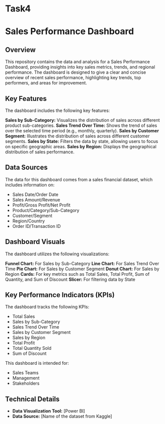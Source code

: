# Task4
# Sales Performance Dashboard

## Overview

This repository contains the data and analysis for a Sales Performance Dashboard, providing insights into key sales metrics, trends, and regional performance. The dashboard is designed to give a clear and concise overview of recent sales performance, highlighting key trends, top performers, and areas for improvement.

## Key Features

The dashboard includes the following key features:

   **Sales by Sub-Category:** Visualizes the distribution of sales across different product sub-categories.
   **Sales Trend Over Time:** Shows the trend of sales over the selected time period (e.g., monthly, quarterly).
   **Sales by Customer Segment:** Illustrates the distribution of sales across different customer segments.
   **Sales by State:** Filters the data by state, allowing users to focus on specific geographic areas.
   **Sales by Region:** Displays the geographical distribution of sales performance.


## Data Sources

The data for this dashboard comes from a sales financial dataset, which includes information on:

* Sales Date/Order Date
* Sales Amount/Revenue
* Profit/Gross Profit/Net Profit
* Product/Category/Sub-Category
* Customer/Segment
* Region/Country
* Order ID/Transaction ID

## Dashboard Visuals

The dashboard utilizes the following visualizations:

   **Funnel Chart:** For Sales by Sub-Category
   **Line Chart:** For Sales Trend Over Time
   **Pie Chart:** For Sales by Customer Segment
   **Donut Chart:** For Sales by Region
   **Cards:** For key metrics such as Total Sales, Total Profit, Sum of Quantity, and Sum of Discount
   **Slicer:** For filtering data by State


## Key Performance Indicators (KPIs)

The dashboard tracks the following KPIs:

* Total Sales
* Sales by Sub-Category
* Sales Trend Over Time
* Sales by Customer Segment
* Sales by Region
* Total Profit 
* Total Quantity Sold
* Sum of Discount



This dashboard is intended for:

* Sales Teams
* Management
* Stakeholders

## Technical Details

* **Data Visualization Tool:** \[Power BI]
* **Data Source:** \[Name of the dataset from Kaggle]


